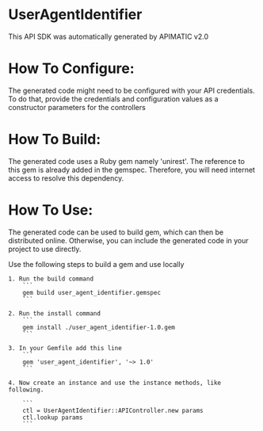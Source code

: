 UserAgentIdentifier
=================
This API SDK was automatically generated by APIMATIC v2.0

How To Configure:
=================
The generated code might need to be configured with your API credentials. To do that,
provide the credentials and configuration values as a constructor parameters for the controllers

How To Build: 
=============
The generated code uses a Ruby gem namely 'unirest'. The reference to this gem is
already added in the gemspec. Therefore, you will need internet access to resolve
this dependency.

How To Use:
===========
The generated code can be used to build gem, which can then be distributed online.
Otherwise, you can include the generated code in your project to use directly.

Use the following steps to build a gem and use locally

    1. Run the build command
        ```
        gem build user_agent_identifier.gemspec
        ```

    2. Run the install command  
        ```
        gem install ./user_agent_identifier-1.0.gem
        ```

    3. In your Gemfile add this line
        ```
        gem 'user_agent_identifier', '~> 1.0'
        ```

    4. Now create an instance and use the instance methods, like following.

        ```
        ctl = UserAgentIdentifier::APIController.new params
        ctl.lookup params
        ```
